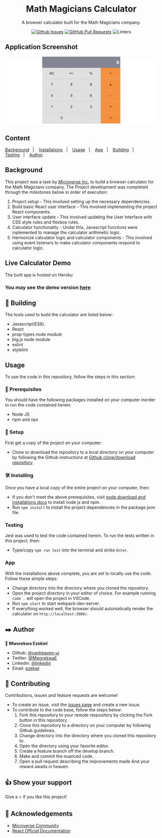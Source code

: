 <div align="center">

# Math Magicians Calculator

A browser calculator built for the Math Magicians company.

[![Github Issues](https://img.shields.io/badge/GitHub-Issues-orange)](https://github.com/vanheaven-ui/React-calc/issues)
[![GitHub Pull Requests](https://img.shields.io/badge/GitHub-Pull%20Requests-blue)](https://github.com/vanheaven-ui/React-calc/pulls)
![Linters](https://img.shields.io/badge/Linters-Passing-success)

</div>

## Application Screenshot

![Screenshot](screenshot/screenshot.png)

## Content

<a text-align="center" href="#about">Background</a>&nbsp;&nbsp;&nbsp;|&nbsp;&nbsp;&nbsp;
<a href="#ins">Installations</a>&nbsp;&nbsp;&nbsp;|&nbsp;&nbsp;&nbsp;
<a href="#usage">Usage</a>&nbsp;&nbsp;&nbsp;|&nbsp;&nbsp;&nbsp;
<a href="#app">App</a>&nbsp;&nbsp;&nbsp;|&nbsp;&nbsp;&nbsp;
<a href="#with">Building</a>&nbsp;&nbsp;&nbsp;|&nbsp;&nbsp;&nbsp;
<a href="#tests">Testing</a>&nbsp;&nbsp;&nbsp;|&nbsp;&nbsp;&nbsp;
<a href="#author">Author</a>

## Background <a name = "about"></a>

This project was a task by [Microverse Inc.](https://www.microverse.org/) to build a browser calculator for the Math Magicians company. The Project development was completed through the milestones below in order of execution:
1. Project setup - This involved setting up the necessary dependencies.
2. Build basic React user interface - This involved implementing the project React components.
3. User interface update - This involved updating the User Interface with CSS style rules and flexbox rules.
4. Calculator functionality - Under this, Javascript functions were inplemented to manage the calculator arithmetic logic.
5. Hermonize calculator logic and calculator components - This involved using event listeners to make calculator components respond to calculator logic.

## Live Calculator Demo

The built app is hosted on Heroku <br />

### You may see the demo version [here](https://peaceful-lake-84379.herokuapp.com/)

## 🔧 Building<a name = "with"></a>

The tools used to build the calculator are listed below:

- Javascript(ES6).
- React
- prop-types node module
- big.js node module
- eslint
- stylelint

## Usage <a name = "usage"></a>

To use the code in this repository, follow the steps in this section:

### 🔨 Prerequisites

You should have the following packages installed on your computer inorder to run the code contained herein.

- Node JS
- npm and npx

### 🔨 Setup

First get a copy of the project on your computer:

- Clone or download the repository to a local directory on your computer by following the Github instructions at [Github clone/download repository](https://docs.github.com/en/enterprise/2.13/user/articles/cloning-a-repository).

### 🛠 Installing <a name = "ins"></a>

Once you have a local copy of the entire project on your computer, then:

- If you don't meet the above prerequisites, visit [node download and installations docs](https://docs.npmjs.com/downloading-and-installing-node-js-and-npm) to install node js and npm.
- Run `npm install` to install the project dependencies in the package.json file.

### Testing <a name = "tests"></a>

Jest was used to test the code contained herein.
To run the tests written in this project, then:

- Type/copy `npm run test` into the terminal and strike `Enter`.

### App <a name = "app"></a>

With the installations above complete, you are set to locally use the code. Follow these simple steps:

- Change directory into the directory where you cloned the repository.
- Open the project directory in your editor of choice. For example running `code .` will open the project in VSCode.
- Run `npm start` to start webpack-dev-server.
- If everything worked well, the browser should automatically render the calculator on `http://localhost:3000/`.

## ✒️ Author <a name = "author"></a>

👤 **Mworekwa Ezekiel**

- Github: [@vanheaven-ui](https://github.com/vanheaven-ui)
- Twitter: [@MworekwaE](https://twitter.com/MworekwaE)
- Linkedin: [@linkedin](https://www.linkedin.com/in/vanheaven/)
- Email: [ezekiel](mailto:vanheaven6@gmail.com)

## 🤝 Contributing

Contributions, issues and feature requests are welcome!

- To create an issue, visit the [issues page](https://github.com/vanheaven-ui/React-calc/issues) and create a new issue.
- To contribute to the code base, follow the steps below:
  1. Fork this repository to your remote respository by clicking the Fork button in this repository.
  2. Clone this repository to a directory on your computer by following Github guidelines.
  3. Change directory into the directory where you cloned this repository to.
  4. Open the directory using your favorite editor.
  5. Create a feature branch off the develop branch.
  6. Make and commit the nuanced code.
  7. Open a pull request describing the improvements made
     And your reward awaits in heaven.

## 👍 Show your support

Give a ⭐️ if you like this project!

## :clap: Acknowledgements

- [Microverse Community](https://www.microverse.org/) <br />
- [React Official Documentation](https://reactjs.org/)
